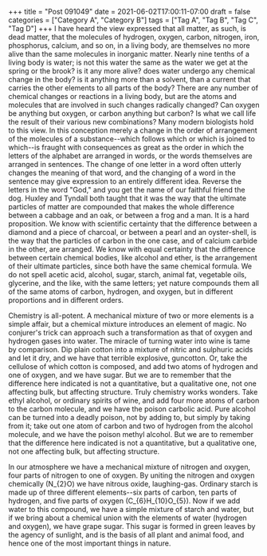 +++
title = "Post 091049"
date = 2021-06-02T17:00:11-07:00
draft = false
categories = ["Category A", "Category B"]
tags = ["Tag A", "Tag B", "Tag C", "Tag D"]
+++
I have heard the view expressed that all matter, as such, is dead matter, that the molecules of hydrogen, oxygen, carbon, nitrogen, iron, phosphorus, calcium, and so on, in a living body, are themselves no more alive than the same molecules in inorganic matter. Nearly nine tenths of a living body is water; is not this water the same as the water we get at the spring or the brook? is it any more alive? does water undergo any chemical change in the body? is it anything more than a solvent, than a current that carries the other elements to all parts of the body? There are any number of chemical changes or reactions in a living body, but are the atoms and molecules that are involved in such changes radically changed? Can oxygen be anything but oxygen, or carbon anything but carbon? Is what we call life the result of their various new combinations? Many modern biologists hold to this view. In this conception merely a change in the order of arrangement of the molecules of a substance--which follows which or which is joined to which--is fraught with consequences as great as the order in which the letters of the alphabet are arranged in words, or the words themselves are arranged in sentences. The change of one letter in a word often utterly changes the meaning of that word, and the changing of a word in the sentence may give expression to an entirely different idea. Reverse the letters in the word "God," and you get the name of our faithful friend the dog. Huxley and Tyndall both taught that it was the way that the ultimate particles of matter are compounded that makes the whole difference between a cabbage and an oak, or between a frog and a man. It is a hard proposition. We know with scientific certainty that the difference between a diamond and a piece of charcoal, or between a pearl and an oyster-shell, is the way that the particles of carbon in the one case, and of calcium carbide in the other, are arranged. We know with equal certainty that the difference between certain chemical bodies, like alcohol and ether, is the arrangement of their ultimate particles, since both have the same chemical formula. We do not spell acetic acid, alcohol, sugar, starch, animal fat, vegetable oils, glycerine, and the like, with the same letters; yet nature compounds them all of the same atoms of carbon, hydrogen, and oxygen, but in different proportions and in different orders.

Chemistry is all-potent. A mechanical mixture of two or more elements is a simple affair, but a chemical mixture introduces an element of magic. No conjurer's trick can approach such a transformation as that of oxygen and hydrogen gases into water. The miracle of turning water into wine is tame by comparison. Dip plain cotton into a mixture of nitric and sulphuric acids and let it dry, and we have that terrible explosive, guncotton. Or, take the cellulose of which cotton is composed, and add two atoms of hydrogen and one of oxygen, and we have sugar. But we are to remember that the difference here indicated is not a quantitative, but a qualitative one, not one affecting bulk, but affecting structure. Truly chemistry works wonders. Take ethyl alcohol, or ordinary spirits of wine, and add four more atoms of carbon to the carbon molecule, and we have the poison carbolic acid. Pure alcohol can be turned into a deadly poison, not by adding to, but simply by taking from it; take out one atom of carbon and two of hydrogen from the alcohol molecule, and we have the poison methyl alcohol. But we are to remember that the difference here indicated is not a quantitative, but a qualitative one, not one affecting bulk, but affecting structure.

In our atmosphere we have a mechanical mixture of nitrogen and oxygen, four parts of nitrogen to one of oxygen. By uniting the nitrogen and oxygen chemically (N_{2}O) we have nitrous oxide, laughing-gas. Ordinary starch is made up of three different elements--six parts of carbon, ten parts of hydrogen, and five parts of oxygen (C_{6}H_{10}O_{5}). Now if we add water to this compound, we have a simple mixture of starch and water, but if we bring about a chemical union with the elements of water (hydrogen and oxygen), we have grape sugar. This sugar is formed in green leaves by the agency of sunlight, and is the basis of all plant and animal food, and hence one of the most important things in nature.
